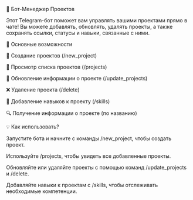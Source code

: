 🚀 Бот-Менеджер Проектов

Этот Telegram-бот поможет вам управлять вашими проектами прямо в чате! Вы можете добавлять, обновлять, удалять проекты, а также сохранять ссылки, статусы и навыки, связанные с ними.

🎯 Основные возможности

📌 Создание проектов (/new_project)

📜 Просмотр списка проектов (/projects)

🔄 Обновление информации о проекте (/update_projects)

❌ Удаление проекта (/delete)

🎨 Добавление навыков к проекту (/skills)

🔍 Получение информации о проекте (по названию)

💡 Как использовать?

Запустите бота и начните с команды /new_project, чтобы создать проект.

Используйте /projects, чтобы увидеть все добавленные проекты.

Обновляйте или удаляйте проекты с помощью команд /update_projects и /delete.

Добавляйте навыки к проектам с /skills, чтобы отслеживать необходимые компетенции.
